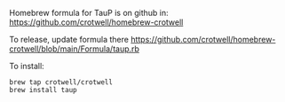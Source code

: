 Homebrew formula for TauP is on github in:
https://github.com/crotwell/homebrew-crotwell

To release, update formula there
https://github.com/crotwell/homebrew-crotwell/blob/main/Formula/taup.rb

To install:
```
brew tap crotwell/crotwell
brew install taup
```
